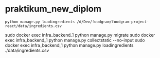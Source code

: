 # praktikum_new_diplom
```
python manage.py loadingredients /d/Dev/foodgram/foodgram-project-react/data/ingredients.csv
```
sudo docker exec infra_backend_1 python manage.py migrate
sudo docker exec infra_backend_1 python manage.py collectstatic --no-input
sudo docker exec infra_backend_1 python manage.py loadingredients ./data/ingredients.csv